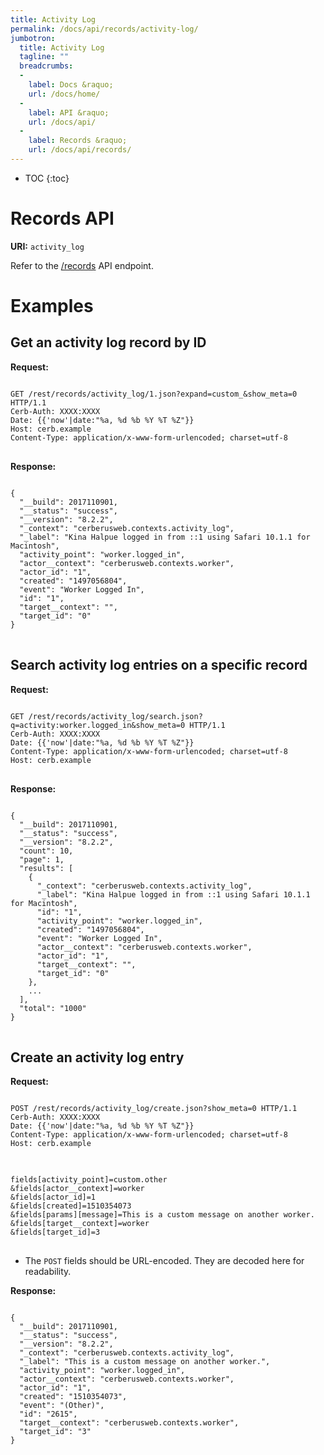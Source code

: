 ```yaml
---
title: Activity Log
permalink: /docs/api/records/activity-log/
jumbotron:
  title: Activity Log
  tagline: ""
  breadcrumbs:
  -
    label: Docs &raquo;
    url: /docs/home/
  -
    label: API &raquo;
    url: /docs/api/
  -
    label: Records &raquo;
    url: /docs/api/records/
---
```


* TOC
{:toc}

# Records API

**URI:** `activity_log`

Refer to the [/records](/docs/api/endpoints/records/) API endpoint.

# Examples

## Get an activity log record by ID

**Request:**

<pre>
<code class="language-http">
GET /rest/records/activity_log/1.json?expand=custom_&show_meta=0 HTTP/1.1
Cerb-Auth: XXXX:XXXX
Date: {{'now'|date:"%a, %d %b %Y %T %Z"}}
Host: cerb.example
Content-Type: application/x-www-form-urlencoded; charset=utf-8
</code>
</pre>

**Response:**

<pre>
<code class="language-json">
{
  "__build": 2017110901,
  "__status": "success",
  "__version": "8.2.2",
  "_context": "cerberusweb.contexts.activity_log",
  "_label": "Kina Halpue logged in from ::1 using Safari 10.1.1 for Macintosh",
  "activity_point": "worker.logged_in",
  "actor__context": "cerberusweb.contexts.worker",
  "actor_id": "1",
  "created": "1497056804",
  "event": "Worker Logged In",
  "id": "1",
  "target__context": "",
  "target_id": "0"
}
</code>
</pre>

## Search activity log entries on a specific record

**Request:**

<pre>
<code class="language-http">
GET /rest/records/activity_log/search.json?q=activity:worker.logged_in&show_meta=0 HTTP/1.1
Cerb-Auth: XXXX:XXXX
Date: {{'now'|date:"%a, %d %b %Y %T %Z"}}
Content-Type: application/x-www-form-urlencoded; charset=utf-8
Host: cerb.example
</code>
</pre>

**Response:**

<pre>
<code class="language-json">
{
  "__build": 2017110901,
  "__status": "success",
  "__version": "8.2.2",
  "count": 10,
  "page": 1,
  "results": [
    {
      "_context": "cerberusweb.contexts.activity_log",
      "_label": "Kina Halpue logged in from ::1 using Safari 10.1.1 for Macintosh",
      "id": "1",
      "activity_point": "worker.logged_in",
      "created": "1497056804",
      "event": "Worker Logged In",
      "actor__context": "cerberusweb.contexts.worker",
      "actor_id": "1",
      "target__context": "",
      "target_id": "0"
    },
    ...
  ],
  "total": "1000"
}
</code>
</pre>

## Create an activity log entry

**Request:**

<pre>
<code class="language-http">
POST /rest/records/activity_log/create.json?show_meta=0 HTTP/1.1
Cerb-Auth: XXXX:XXXX
Date: {{'now'|date:"%a, %d %b %Y %T %Z"}}
Content-Type: application/x-www-form-urlencoded; charset=utf-8
Host: cerb.example
</code>
</pre>

<pre>
<code class="language-text">
fields[activity_point]=custom.other
&fields[actor__context]=worker
&fields[actor_id]=1
&fields[created]=1510354073
&fields[params][message]=This is a custom message on another worker.
&fields[target__context]=worker
&fields[target_id]=3
</code>
</pre>

* The `POST` fields should be URL-encoded. They are decoded here for readability.

**Response:**

<pre>
<code class="language-json">
{
  "__build": 2017110901,
  "__status": "success",
  "__version": "8.2.2",
  "_context": "cerberusweb.contexts.activity_log",
  "_label": "This is a custom message on another worker.",
  "activity_point": "worker.logged_in",
  "actor__context": "cerberusweb.contexts.worker",
  "actor_id": "1",
  "created": "1510354073",
  "event": "(Other)",
  "id": "2615",
  "target__context": "cerberusweb.contexts.worker",
  "target_id": "3"
}
</code>
</pre>

